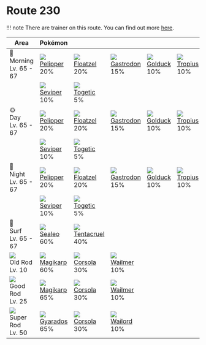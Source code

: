 # Route 230

!!! note
    There are trainer on this route. You can find out more [here](../../trainer_changes/route_230/).


Area                                  | Pokémon                         | &nbsp;                            | &nbsp;                           | &nbsp;                         | &nbsp;                         | &nbsp;                          | 
---                                   | ---                             | ---                               | ---                              | ---                            | ---                            | ---                             | 
🌅<br>Morning<br>Lv. 65 - 67           | ![][279]<br> [Pelipper]<br> 20% | ![][419]<br> [Floatzel]<br> 20%   | ![][423]<br> [Gastrodon]<br> 15% | ![][055]<br> [Golduck]<br> 10% | ![][357]<br> [Tropius]<br> 10% | ![][335]<br> [Zangoose]<br> 10% | 
&nbsp;                                | ![][336]<br> [Seviper]<br> 10%  | ![][176]<br> [Togetic]<br> 5%     | &nbsp;                           | &nbsp;                         | &nbsp;                         | &nbsp;                          | 
🌞<br>Day<br>Lv. 65 - 67               | ![][279]<br> [Pelipper]<br> 20% | ![][419]<br> [Floatzel]<br> 20%   | ![][423]<br> [Gastrodon]<br> 15% | ![][055]<br> [Golduck]<br> 10% | ![][357]<br> [Tropius]<br> 10% | ![][335]<br> [Zangoose]<br> 10% | 
&nbsp;                                | ![][336]<br> [Seviper]<br> 10%  | ![][176]<br> [Togetic]<br> 5%     | &nbsp;                           | &nbsp;                         | &nbsp;                         | &nbsp;                          | 
🌙<br>Night<br>Lv. 65 - 67             | ![][279]<br> [Pelipper]<br> 20% | ![][419]<br> [Floatzel]<br> 20%   | ![][423]<br> [Gastrodon]<br> 15% | ![][055]<br> [Golduck]<br> 10% | ![][357]<br> [Tropius]<br> 10% | ![][335]<br> [Zangoose]<br> 10% | 
&nbsp;                                | ![][336]<br> [Seviper]<br> 10%  | ![][176]<br> [Togetic]<br> 5%     | &nbsp;                           | &nbsp;                         | &nbsp;                         | &nbsp;                          | 
🌊<br> Surf<br>Lv. 65 - 67             | ![][364]<br> [Sealeo]<br> 60%   | ![][073]<br> [Tentacruel]<br> 40% | &nbsp;                           | &nbsp;                         | &nbsp;                         | &nbsp;                          | 
![][old-rod]<br>Old Rod<br>Lv. 10     | ![][129]<br> [Magikarp]<br> 60% | ![][222]<br> [Corsola]<br> 30%    | ![][320]<br> [Wailmer]<br> 10%   | &nbsp;                         | &nbsp;                         | &nbsp;                          | 
![][good-rod]<br>Good Rod<br>Lv. 25   | ![][129]<br> [Magikarp]<br> 65% | ![][222]<br> [Corsola]<br> 30%    | ![][320]<br> [Wailmer]<br> 10%   | &nbsp;                         | &nbsp;                         | &nbsp;                          | 
![][super-rod]<br>Super Rod<br>Lv. 50 | ![][130]<br> [Gyarados]<br> 65% | ![][222]<br> [Corsola]<br> 30%    | ![][321]<br> [Wailord]<br> 10%   | &nbsp;                         | &nbsp;                         | &nbsp;                          | 

[Golduck]: ../../pokemon_changes/055/
[Tentacruel]: ../../pokemon_changes/073/
[Magikarp]: ../../pokemon_changes/129/
[Gyarados]: ../../pokemon_changes/130/
[Togetic]: ../../pokemon_changes/176/
[Corsola]: ../../pokemon_changes/222/
[Pelipper]: ../../pokemon_changes/279/
[Wailmer]: ../../pokemon_changes/320/
[Wailord]: ../../pokemon_changes/321/
[Zangoose]: ../../pokemon_changes/335/
[Seviper]: ../../pokemon_changes/336/
[Tropius]: ../../pokemon_changes/357/
[Sealeo]: ../../pokemon_changes/364/
[Floatzel]: ../../pokemon_changes/419/
[Gastrodon]: ../../pokemon_changes/423/
[good-rod]: ../img/items/good-rod.png
[old-rod]: ../img/items/old-rod.png
[super-rod]: ../img/items/super-rod.png
[055]: ../img/pokemon/055.png
[073]: ../img/pokemon/073.png
[129]: ../img/pokemon/129.png
[130]: ../img/pokemon/130.png
[176]: ../img/pokemon/176.png
[222]: ../img/pokemon/222.png
[279]: ../img/pokemon/279.png
[320]: ../img/pokemon/320.png
[321]: ../img/pokemon/321.png
[335]: ../img/pokemon/335.png
[336]: ../img/pokemon/336.png
[357]: ../img/pokemon/357.png
[364]: ../img/pokemon/364.png
[419]: ../img/pokemon/419.png
[423]: ../img/pokemon/423.png
